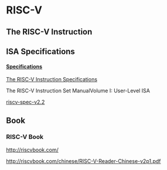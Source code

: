 # RISC-V

## The RISC-V Instruction


## ISA Specifications

#### [Specifications](https://riscv.org/technical/specifications/)

[The RISC-V Instruction Specifications](https://riscv.org/technical/specifications/)

The RISC-V Instruction Set ManualVolume I: User-Level ISA

[riscv-spec-v2.2](https://riscv.org/wp-content/uploads/2017/05/riscv-spec-v2.2.pdf)


## Book

### RISC-V Book

http://riscvbook.com/

http://riscvbook.com/chinese/RISC-V-Reader-Chinese-v2p1.pdf